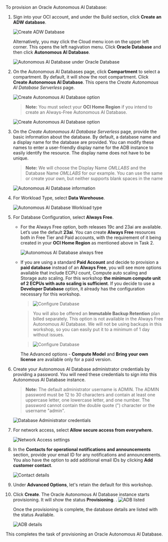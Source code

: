 <!--
    {
        "name":"Provision an Autonomous Database",
        "description":"Steps to provision an autonomous database"
    }
-->

To provision an Oracle Autonomous AI Database:

1. Sign into your OCI account, and under the Build section, click **Create an ADW database**.

	![Create ADW Database](images/adw-database-rw.png " ")

	 Alternatively, you may click the Cloud menu icon on the upper left corner. This opens the left nagivation menu. Click **Oracle Database** and then click **Autonomous AI Database**.

	![Autonomous AI Database under Oracle Database](images/database-adw-rw.png " ")

2. On the Autonomous AI Databases page, click **Compartment** to select a compartment. By default, it will show the root compartment. Click **Create Autonomous AI Database**. This opens the _Create Autonomous AI Database Serverless_ page.

   ![Create Autonomous AI Database option](images/create-autonomous-db-rw.png " ")

    > **Note:** You must select your **OCI Home Region** if you intend to create an Always-Free Autonomous AI Database.

     ![Create Autonomous AI Database option](images/create-adb-home-region-rw.png " ")


3. On the *Create Autonomous AI Database Serverless* page, provide the basic information about the database. By default, a database name and a display name for the database are provided. You can modify these names to enter a user-friendly display name for the ADB instance to easily identify the resource. The display name does not have to be unique.    

   > **Note:** We will choose the Display Name *OMLLABS* and the Database Name *OMLLABS* for our example.  You can use the same or create your own, but neither supports blank spaces in the name

   ![Autonomous AI Database information](images/adb-basic-info-rw.png " ")

4. For Workload Type, select **Data Warehouse**.

   ![Autonomous AI Database Workload type](images/workload-type-rw.png " ")

5. For Database Configuration, select **Always Free**. 

    * For the Always Free option, both releases 19c and 23ai are available.  Let’s use the default **23ai**.  You can create **Always Free** resources both in Free Tier and Paid accounts, with the requirement of it being created in your **OCI Home Region** as mentioned above in Task 2.

        ![Autonomous AI Database always free](images/db-config-always-free-rw.png " ")
   
    * If you are using a standard **Paid Account** and decide to provision a **paid database** instead of an **Always Free**, you will see more options available that include ECPU count, Compute auto scaling and Storage auto scaling. For this workshop **the minimum compute unit of 2 ECPUs with auto scaling is sufficient**.  If you decide to use a **Developer Database** option, it already has the configuration necessary for this workshop.

        > ![Configure Database](images/db-configuration-ecpu-rw.png " ")

	    > You will also be offered an **Immutable Backup Retention** plan billed separately. This option is not available in the Always Free Autonomous AI Database. We will not be using backups in this workshop, so you can easily put it to a minimum of 1 day without issues.

        > ![Configure Database](images/db-configuration-backup-rw.png " ")

        The Advanced options - **Compute Model** and **Bring your own license** are available only for a paid version.

6. Create your Autonomous AI Database administrator credentials by providing a password. You will need these credentials to sign into this Autonomous AI Database instance.   

	> **Note:** The default administrator username is ADMIN. The ADMIN password must be 12 to 30 characters and contain at least one uppercase letter, one lowercase letter, and one number. The password cannot contain the double quote (") character or the username "admin".

	![Database Administrator credentials](images/db-admin-credentials-rw.png " ")

7. For network access, select **Allow secure access from everywhere.**

    ![Network Access settings](images/create-adw-network-rw.png " ")

8. In the **Contacts for operational notifications and announcements** section, provide your email ID for any notifications and announcements. You also have the option to add additional email IDs by clicking **Add customer contact**.

	 ![Contact details](images/contact-details-rw.png " ")

9. Under **Advanced Options**, let's retain the default for this workshop. 

10. Click **Create**.  The Oracle Autonomous AI Database instance starts provisioning. It will show the status **Provisioning**. .
    ![ADB listed](images/adw-starts-provisioning-rw.png " ")

    Once the provisioning is complete, the database details are listed with the status Available.

	  ![ADB details](images/adw-details-rw.png " ")

This completes the task of provisioning an Oracle Autonomous AI Database.


